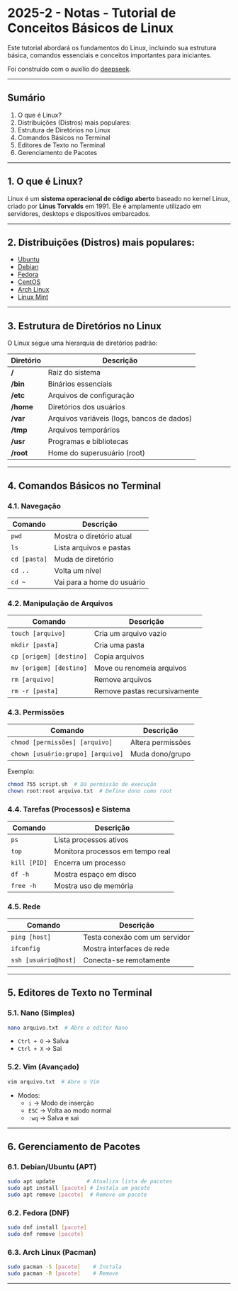 # 2025-2 - Notas - Tutorial de Conceitos Básicos de Linux

Este tutorial abordará os fundamentos do Linux, incluindo sua estrutura básica, comandos essenciais e conceitos importantes para iniciantes.  

Foi construído com o auxílio do [deepseek](https://chat.deepseek.com/).

---
## Sumário
1. O que é Linux?
2. Distribuições (Distros) mais populares:
3. Estrutura de Diretórios no Linux
4. Comandos Básicos no Terminal
5. Editores de Texto no Terminal
6. Gerenciamento de Pacotes

---

## 1. O que é Linux?
Linux é um **sistema operacional de código aberto** baseado no kernel Linux, criado por **Linus Torvalds** em 1991. Ele é amplamente utilizado em servidores, desktops e dispositivos embarcados.  

---

## 2. Distribuições (Distros) mais populares:
- [Ubuntu](https://ubuntu.com/)  
- [Debian](https://www.debian.org/)  
- [Fedora](https://getfedora.org/)  
- [CentOS](https://www.centos.org/)  
- [Arch Linux](https://archlinux.org/)  
- [Linux Mint](https://linuxmint.com/)  

---

## 3. Estrutura de Diretórios no Linux
O Linux segue uma hierarquia de diretórios padrão:  

| Diretório       | Descrição |  
|----------------|-----------|  
| **/**          | Raiz do sistema |  
| **/bin**       | Binários essenciais |  
| **/etc**       | Arquivos de configuração |  
| **/home**      | Diretórios dos usuários |  
| **/var**       | Arquivos variáveis (logs, bancos de dados) |  
| **/tmp**       | Arquivos temporários |  
| **/usr**       | Programas e bibliotecas |  
| **/root**      | Home do superusuário (root) |  

---

## 4. Comandos Básicos no Terminal

### 4.1. Navegação
| Comando        | Descrição |  
|---------------|-----------|  
| `pwd`         | Mostra o diretório atual |  
| `ls`          | Lista arquivos e pastas |  
| `cd [pasta]`  | Muda de diretório |  
| `cd ..`       | Volta um nível |  
| `cd ~`        | Vai para a home do usuário |  

### 4.2. Manipulação de Arquivos
| Comando        | Descrição |  
|---------------|-----------|  
| `touch [arquivo]` | Cria um arquivo vazio |  
| `mkdir [pasta]`   | Cria uma pasta |  
| `cp [origem] [destino]` | Copia arquivos |  
| `mv [origem] [destino]` | Move ou renomeia arquivos |  
| `rm [arquivo]`    | Remove arquivos |  
| `rm -r [pasta]`   | Remove pastas recursivamente |  

### 4.3. Permissões
| Comando        | Descrição |  
|---------------|-----------|  
| `chmod [permissões] [arquivo]` | Altera permissões |  
| `chown [usuário:grupo] [arquivo]` | Muda dono/grupo |  

Exemplo:  
```bash
chmod 755 script.sh  # Dá permissão de execução  
chown root:root arquivo.txt  # Define dono como root  
```

### 4.4. Tarefas (Processos) e Sistema
| Comando        | Descrição |  
|---------------|-----------|  
| `ps`          | Lista processos ativos |  
| `top`         | Monitora processos em tempo real |  
| `kill [PID]`  | Encerra um processo |  
| `df -h`       | Mostra espaço em disco |  
| `free -h`     | Mostra uso de memória |  

### 4.5. Rede
| Comando       | Descrição |  
|--------------|-----------|  
| `ping [host]` | Testa conexão com um servidor |  
| `ifconfig`   | Mostra interfaces de rede |  
| `ssh [usuário@host]` | Conecta-se remotamente |  

---

## 5. Editores de Texto no Terminal

### 5.1. Nano (Simples)
```bash
nano arquivo.txt  # Abre o editor Nano  
```
- `Ctrl + O` → Salva  
- `Ctrl + X` → Sai  

### 5.2. Vim (Avançado)
```bash
vim arquivo.txt  # Abre o Vim  
```
- Modos:  
  - `i` → Modo de inserção  
  - `ESC` → Volta ao modo normal  
  - `:wq` → Salva e sai  

---

## 6. Gerenciamento de Pacotes

### 6.1. Debian/Ubuntu (APT)
```bash
sudo apt update          # Atualiza lista de pacotes  
sudo apt install [pacote] # Instala um pacote  
sudo apt remove [pacote]  # Remove um pacote  
```

### 6.2. Fedora (DNF)
```bash
sudo dnf install [pacote]  
sudo dnf remove [pacote]  
```

### 6.3. Arch Linux (Pacman)
```bash
sudo pacman -S [pacote]    # Instala  
sudo pacman -R [pacote]    # Remove  
```

---
